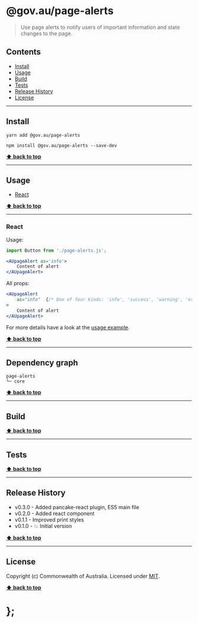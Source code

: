 @gov.au/page-alerts
============

> Use page alerts to notify users of important information and state changes to the page.


## Contents

* [Install](#install)
* [Usage](#usage)
* [Build](#build)
* [Tests](#tests)
* [Release History](#release-history)
* [License](#license)


----------------------------------------------------------------------------------------------------------------------------------------------------------------


## Install


```shell
yarn add @gov.au/page-alerts
```

```shell
npm install @gov.au/page-alerts --save-dev
```


**[⬆ back to top](#contents)**


----------------------------------------------------------------------------------------------------------------------------------------------------------------


## Usage


* [React](#react)


**[⬆ back to top](#contents)**


----------------------------------------------------------------------------------------------------------------------------------------------------------------


### React

Usage:

```jsx
import Button from './page-alerts.js';

<AUpageAlert as='info'>
	Content of alert
</AUpageAlert>
```

All props:

```jsx
<AUpageAlert
	as="info"  {/* One of four kinds: 'info', 'success', 'warning', 'error' */}
>
	Content of alert
</AUpageAlert>
```

For more details have a look at the [usage example](https://github.com/govau/uikit/tree/master/packages/page-alerts/tests/react/index.js).


**[⬆ back to top](#contents)**


----------------------------------------------------------------------------------------------------------------------------------------------------------------


## Dependency graph

```shell
page-alerts
└─ core
```


**[⬆ back to top](#contents)**


----------------------------------------------------------------------------------------------------------------------------------------------------------------


## Build


**[⬆ back to top](#contents)**


----------------------------------------------------------------------------------------------------------------------------------------------------------------


## Tests


**[⬆ back to top](#contents)**


----------------------------------------------------------------------------------------------------------------------------------------------------------------


## Release History

* v0.3.0 - Added pancake-react plugin, ES5 main file
* v0.2.0 - Added react component
* v0.1.1 - Improved print styles
* v0.1.0 - 💥 Initial version


**[⬆ back to top](#contents)**


----------------------------------------------------------------------------------------------------------------------------------------------------------------


## License

Copyright (c) Commonwealth of Australia.
Licensed under [MIT](https://raw.githubusercontent.com/govau/uikit/packages/core/master/LICENSE).


**[⬆ back to top](#contents)**

# };
